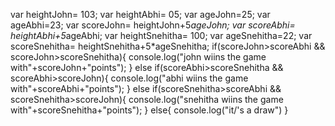 var heightJohn= 103;
var heightAbhi= 05;
var ageJohn=25;
var ageAbhi=23;
var scoreJohn= heightJohn+5*ageJohn;
var scoreAbhi= heightAbhi+5*ageAbhi;
var heightSnehitha= 100;
var ageSnehitha=22;
var scoreSnehitha= heightSnehitha+5*ageSnehitha;
if(scoreJohn>scoreAbhi && scoreJohn>scoreSnehitha){
    console.log("john wiins the game with"+scoreJohn+"points");
}
else if(scoreAbhi>scoreSnehitha && scoreAbhi>scoreJohn){
    console.log("abhi wiins the game with"+scoreAbhi+"points");
}
else if(scoreSnehitha>scoreAbhi && scoreSnehitha>scoreJohn){
    console.log("snehitha wiins the game with"+scoreSnehitha+"points");
}
else{
    console.log("it/'s a draw")
}
    
